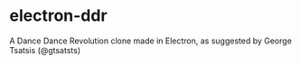 # electron-ddr
A Dance Dance Revolution clone made in Electron, as suggested by George Tsatsis (@gtsatsts)
